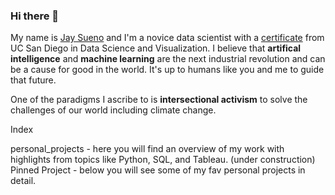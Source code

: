 ### Hi there 👋 

My name is [Jay Sueno](www.linkedin.com/in/jaysueno) and I'm a novice data scientist with a [certificate](https://bootcamp.extension.ucsd.edu/data/) from UC San Diego in Data Science and Visualization. I believe that <strong>artifical intelligence</strong> and <strong>machine learning</strong> are the next industrial revolution and can be a cause for good in the world. It's up to humans like you and me to guide that future. 

One of the paradigms I ascribe to is <strong>intersectional activism</strong> to solve the challenges of our world including climate change. 


Index

personal_projects - here you will find an overview of my work with highlights from topics like Python, SQL, and Tableau. (under construction)
Pinned Project - below you will see some of my fav personal projects in detail. 

<!--
**jaysueno/jaysueno** is a ✨ _special_ ✨ repository because its `README.md` (this file) appears on your GitHub profile.

Here are some ideas to get you started:

- 🔭 I’m currently working on applying to Data Science, Machine Learning, Data Analytics, and Project Management jobs
- 🌱 I’m currently learning Stanford's Machine Learning Certificate by Andrew Ng
- 👯 I’m looking to collaborate on ...
- 🤔 I’m looking for help with finding a job in tech.
- 💬 Ask me about intersectional activism
- 📫 How to reach me: add and message me on instagram
- 😄 Pronouns: he/him
- ⚡ Fun fact: I've surfed in 6 countries
-->
